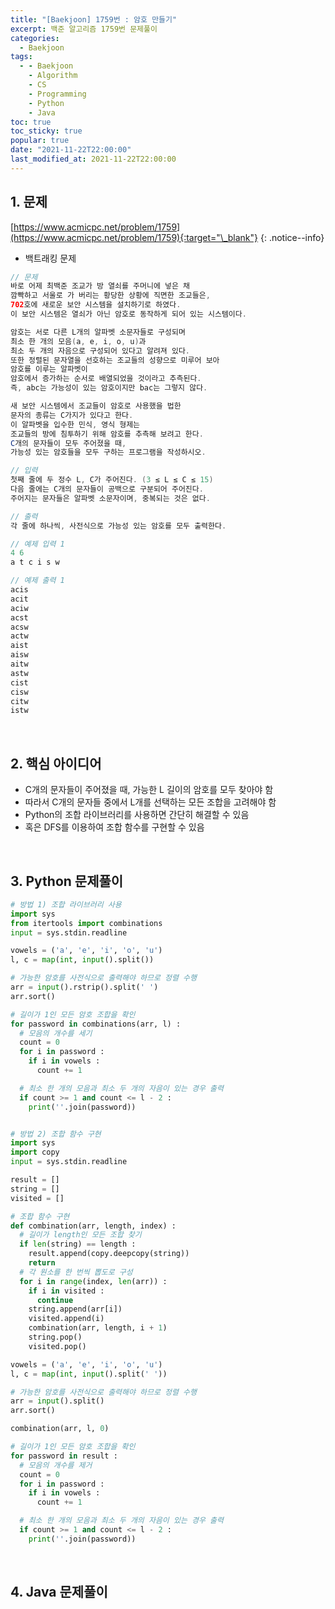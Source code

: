 ```yaml
---
title: "[Baekjoon] 1759번 : 암호 만들기"
excerpt: 백준 알고리즘 1759번 문제풀이
categories:
  - Baekjoon
tags:
  - - Baekjoon
    - Algorithm
    - CS
    - Programming
    - Python
    - Java
toc: true
toc_sticky: true
popular: true
date: "2021-11-22T22:00:00"
last_modified_at: 2021-11-22T22:00:00
---
```


## 1. 문제

[https://www.acmicpc.net/problem/1759](https://www.acmicpc.net/problem/1759){:target="\_blank"}
{: .notice--info}

- 백트래킹 문제

```java
// 문제
바로 어제 최백준 조교가 방 열쇠를 주머니에 넣은 채
깜빡하고 서울로 가 버리는 황당한 상황에 직면한 조교들은,
702호에 새로운 보안 시스템을 설치하기로 하였다.
이 보안 시스템은 열쇠가 아닌 암호로 동작하게 되어 있는 시스템이다.

암호는 서로 다른 L개의 알파벳 소문자들로 구성되며
최소 한 개의 모음(a, e, i, o, u)과
최소 두 개의 자음으로 구성되어 있다고 알려져 있다.
또한 정렬된 문자열을 선호하는 조교들의 성향으로 미루어 보아
암호를 이루는 알파벳이
암호에서 증가하는 순서로 배열되었을 것이라고 추측된다.
즉, abc는 가능성이 있는 암호이지만 bac는 그렇지 않다.

새 보안 시스템에서 조교들이 암호로 사용했을 법한
문자의 종류는 C가지가 있다고 한다.
이 알파벳을 입수한 민식, 영식 형제는
조교들의 방에 침투하기 위해 암호를 추측해 보려고 한다.
C개의 문자들이 모두 주어졌을 때,
가능성 있는 암호들을 모두 구하는 프로그램을 작성하시오.

// 입력
첫째 줄에 두 정수 L, C가 주어진다. (3 ≤ L ≤ C ≤ 15)
다음 줄에는 C개의 문자들이 공백으로 구분되어 주어진다.
주어지는 문자들은 알파벳 소문자이며, 중복되는 것은 없다.

// 출력
각 줄에 하나씩, 사전식으로 가능성 있는 암호를 모두 출력한다.

// 예제 입력 1
4 6
a t c i s w

// 예제 출력 1
acis
acit
aciw
acst
acsw
actw
aist
aisw
aitw
astw
cist
cisw
citw
istw
```

<br>

## 2. 핵심 아이디어

- C개의 문자들이 주어졌을 때, 가능한 L 길이의 암호를 모두 찾아야 함
- 따라서 C개의 문자들 중에서 L개를 선택하는 모든 조합을 고려해야 함
- Python의 조합 라이브러리를 사용하면 간단히 해결할 수 있음
- 혹은 DFS를 이용하여 조합 함수를 구현할 수 있음

<br>

## 3. Python 문제풀이

```python
# 방법 1) 조합 라이브러리 사용
import sys
from itertools import combinations
input = sys.stdin.readline

vowels = ('a', 'e', 'i', 'o', 'u')
l, c = map(int, input().split())

# 가능한 암호를 사전식으로 출력해야 하므로 정렬 수행
arr = input().rstrip().split(' ')
arr.sort()

# 길이가 1인 모든 암호 조합을 확인
for password in combinations(arr, l) :
  # 모음의 개수를 세기
  count = 0
  for i in password :
    if i in vowels :
      count += 1

  # 최소 한 개의 모음과 최소 두 개의 자음이 있는 경우 출력
  if count >= 1 and count <= l - 2 :
    print(''.join(password))


# 방법 2) 조합 함수 구현
import sys
import copy
input = sys.stdin.readline

result = []
string = []
visited = []

# 조합 함수 구현
def combination(arr, length, index) :
  # 길이가 length인 모든 조합 찾기
  if len(string) == length :
    result.append(copy.deepcopy(string))
    return
  # 각 원소를 한 번씩 뽑도로 구성
  for i in range(index, len(arr)) :
    if i in visited :
      continue
    string.append(arr[i])
    visited.append(i)
    combination(arr, length, i + 1)
    string.pop()
    visited.pop()

vowels = ('a', 'e', 'i', 'o', 'u')
l, c = map(int, input().split(' '))

# 가능한 암호를 사전식으로 출력해야 하므로 정렬 수행
arr = input().split()
arr.sort()

combination(arr, l, 0)

# 길이가 1인 모든 암호 조합을 확인
for password in result :
  # 모음의 개수를 제거
  count = 0
  for i in password :
    if i in vowels :
      count += 1

  # 최소 한 개의 모음과 최소 두 개의 자음이 있는 경우 출력
  if count >= 1 and count <= l - 2 :
    print(''.join(password))
```

<br>

## 4. Java 문제풀이

```java

```

